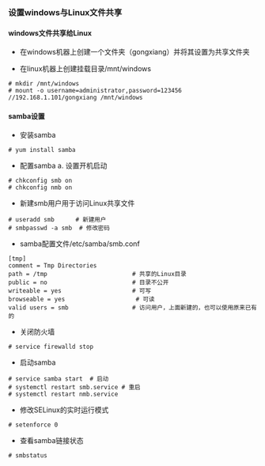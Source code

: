 ### 设置windows与Linux文件共享

#### windows文件共享给Linux

- 在windows机器上创建一个文件夹（gongxiang）并将其设置为共享文件夹

- 在linux机器上创建挂载目录/mnt/windows
```
# mkdir /mnt/windows
# mount -o username=administrator,password=123456 //192.168.1.101/gongxiang /mnt/windows
```

#### samba设置

- 安装samba
```
# yum install samba
```
- 配置samba
a. 设置开机启动
```
# chkconfig smb on
# chkconfig nmb on
```
- 新建smb用户用于访问Linux共享文件
```
# useradd smb      # 新建用户
# smbpasswd -a smb  # 修改密码
```
- samba配置文件/etc/samba/smb.conf
```
[tmp]
comment = Tmp Directories
path = /tmp                        # 共享的Linux目录
public = no                        # 目录不公开
writeable = yes                    # 可写
browseable = yes                    # 可读
valid users = smb                  # 访问用户，上面新建的，也可以使用原来已有的
```
- 关闭防火墙
```
# service firewalld stop
```
- 启动samba
```
# service samba start  # 启动
# systemctl restart smb.service # 重启
# systemctl restart nmb.service
```
- 修改SELinux的实时运行模式
```
# setenforce 0
```
- 查看samba链接状态
```
# smbstatus
```
